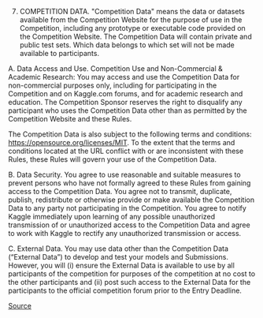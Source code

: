 7. COMPETITION DATA.
"Competition Data" means the data or datasets available from the Competition Website for the purpose of use in the Competition, including any prototype or executable code provided on the Competition Website. The Competition Data will contain private and public test sets. Which data belongs to which set will not be made available to participants.

A. Data Access and Use.
Competition Use and Non-Commercial & Academic Research: You may access and use the Competition Data for non-commercial purposes only, including for participating in the Competition and on Kaggle.com forums, and for academic research and education. The Competition Sponsor reserves the right to disqualify any participant who uses the Competition Data other than as permitted by the Competition Website and these Rules.

The Competition Data is also subject to the following terms and conditions: https://opensource.org/licenses/MIT. To the extent that the terms and conditions located at the URL conflict with or are inconsistent with these Rules, these Rules will govern your use of the Competition Data.

B. Data Security. You agree to use reasonable and suitable measures to prevent persons who have not formally agreed to these Rules from gaining access to the Competition Data. You agree not to transmit, duplicate, publish, redistribute or otherwise provide or make available the Competition Data to any party not participating in the Competition. You agree to notify Kaggle immediately upon learning of any possible unauthorized transmission of or unauthorized access to the Competition Data and agree to work with Kaggle to rectify any unauthorized transmission or access.

C. External Data. You may use data other than the Competition Data (“External Data”) to develop and test your models and Submissions. However, you will (i) ensure the External Data is available to use by all participants of the competition for purposes of the competition at no cost to the other participants and (ii) post such access to the External Data for the participants to the official competition forum prior to the Entry Deadline.

[Source](https://www.kaggle.com/c/global-wheat-detection/rules)